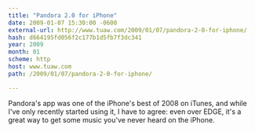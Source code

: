 ```yaml
---
title: "Pandora 2.0 for iPhone"
date: 2009-01-07 15:30:00 -0600
external-url: http://www.tuaw.com/2009/01/07/pandora-2-0-for-iphone/
hash: d664195fd056f2c177b1d5fb7f3dc341
year: 2009
month: 01
scheme: http
host: www.tuaw.com
path: /2009/01/07/pandora-2-0-for-iphone/

---
```


Pandora's app was one of the iPhone's best of 2008 on iTunes, and while I've only recently started using it, I have to agree: even over EDGE, it's a great way to get some music you've never heard on the iPhone.
